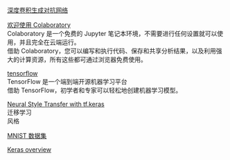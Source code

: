 




[深度卷积生成对抗网络](https://www.tensorflow.org/tutorials/generative/dcgan?hl=zh_cn)  


[欢迎使用 Colaboratory](https://colab.research.google.com)  
Colaboratory 是一个免费的 Jupyter 笔记本环境，不需要进行任何设置就可以使用，并且完全在云端运行。  
借助 Colaboratory，您可以编写和执行代码、保存和共享分析结果，以及利用强大的计算资源，所有这些都可通过浏览器免费使用。  


[tensorflow](https://www.tensorflow.org/overview/?hl=zh_cn)  
TensorFlow 是一个端到端开源机器学习平台  
借助 TensorFlow，初学者和专家可以轻松地创建机器学习模型。

[Neural Style Transfer with tf.keras](https://research.google.com/seedbank/seed/neural_style_transfer_with_tfkeras)  
迁移学习  
风格

[MNIST 数据集](http://yann.lecun.com/exdb/mnist/)

[Keras overview](https://www.tensorflow.org/guide/keras/overview?hl=zh_cn)

